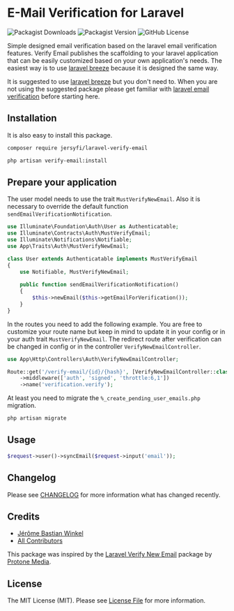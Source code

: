 # E-Mail Verification for Laravel

![Packagist Downloads](https://img.shields.io/packagist/dt/jersyfi/laravel-verify-email)
![Packagist Version](https://img.shields.io/packagist/v/jersyfi/laravel-verify-email)
![GitHub License](https://img.shields.io/github/license/jersyfi/laravel-verify-email)

Simple designed email verification based on the laravel email verification features. Verify Email publishes the scaffolding to your laravel application that can be easily customized based on your own application's needs. The easiest way is to use [laravel breeze](https://github.com/laravel/breeze) because it is designed the same way.

It is suggested to use [laravel breeze](https://github.com/laravel/breeze) but you don't need to. When you are not using the suggested package please get familiar with [laravel email verification](https://laravel.com/docs/8.x/verification) before starting here.

## Installation

It is also easy to install this package.

```bash
composer require jersyfi/laravel-verify-email

php artisan verify-email:install
```

## Prepare your application

The user model needs to use the trait `MustVerifyNewEmail`. Also it is necessary to override the default function `sendEmailVerificationNotification`.

```php
use Illuminate\Foundation\Auth\User as Authenticatable;
use Illuminate\Contracts\Auth\MustVerifyEmail;
use Illuminate\Notifications\Notifiable;
use App\Traits\Auth\MustVerifyNewEmail;

class User extends Authenticatable implements MustVerifyEmail
{
    use Notifiable, MustVerifyNewEmail;
    
    public function sendEmailVerificationNotification()
    {
        $this->newEmail($this->getEmailForVerification());
    }
}
```

In the routes you need to add the following example. You are free to customize your route name but keep in mind to update it in your config or in your auth trait `MustVerifyNewEmail`. The redirect route after verification can be changed in config or in the controller `VerifyNewEmailController`.

```php
use App\Http\Controllers\Auth\VerifyNewEmailController;

Route::get('/verify-email/{id}/{hash}', [VerifyNewEmailController::class, '__invoke'])
    ->middleware(['auth', 'signed', 'throttle:6,1'])
    ->name('verification.verify');
```

At least you need to migrate the `%_create_pending_user_emails.php` migration.

```bash
php artisan migrate
```

## Usage

```php
$request->user()->syncEmail($request->input('email'));
```

## Changelog

Please see [CHANGELOG](CHANGELOG.md) for more information what has changed recently.

## Credits

- [Jérôme Bastian Winkel](https://github.com/jersyfi)
- [All Contributors](../../contributors)

This package was inspired by the [Laravel Verify New Email](https://github.com/protonemedia/laravel-verify-new-email) package by [Protone Media](https://github.com/protonemedia).

## License

The MIT License (MIT). Please see [License File](LICENSE) for more information.
